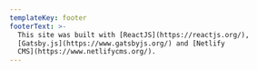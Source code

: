 ```yaml
---
templateKey: footer
footerText: >-
  This site was built with [ReactJS](https://reactjs.org/),
  [Gatsby.js](https://www.gatsbyjs.org/) and [Netlify
  CMS](https://www.netlifycms.org/).
---
```


